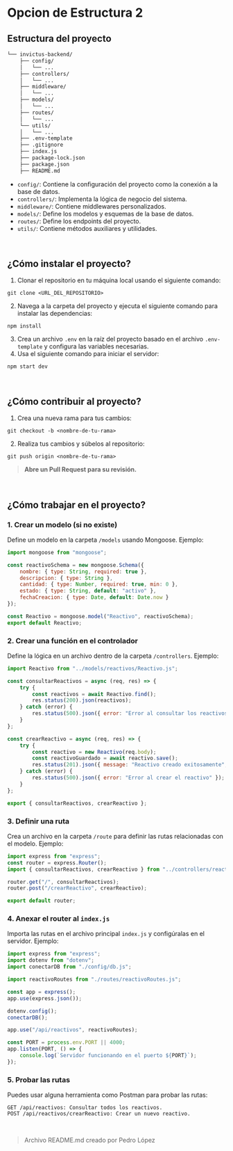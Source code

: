 # Opcion de Estructura 2


## Estructura del proyecto
```bash
└── invictus-backend/
    ├── config/
    │   └── ...
    ├── controllers/
    │   └── ...
    ├── middleware/
    │   └── ...
    ├── models/
    │   └── ...
    ├── routes/
    │   └── ...
    └── utils/
    │   └── ...
    ├── .env-template
    ├── .gitignore
    ├── index.js
    ├── package-lock.json
    ├── package.json
    ├── README.md

``` 

* `config/`: Contiene la configuración del proyecto como la conexión a la base de datos.
* `controllers/`: Implementa la lógica de negocio del sistema.
* `middleware/`: Contiene middlewares personalizados.
* `models/`: Define los modelos y esquemas de la base de datos.
* `routes/`: Define los endpoints del proyecto.
* `utils/`: Contiene métodos auxiliares y utilidades.

<br>

## ¿Cómo instalar el proyecto?
1. Clonar el repositorio en tu máquina local usando el siguiente comando:
```
git clone <URL_DEL_REPOSITORIO>
```
2. Navega a la carpeta del proyecto y ejecuta el siguiente comando para instalar las dependencias:
```
npm install
```
3. Crea un archivo `.env` en la raíz del proyecto basado en el archivo `.env-template` y configura las variables necesarias.
4. Usa el siguiente comando para iniciar el servidor:
```
npm start dev
```

<br>

## ¿Cómo contribuir al proyecto?
1. Crea una nueva rama para tus cambios:
```
git checkout -b <nombre-de-tu-rama>
```
2. Realiza tus cambios y súbelos al repositorio:
```
git push origin <nombre-de-tu-rama>
```


> **Abre un Pull Request para su revisión.**
>

<br>

## ¿Cómo trabajar en el proyecto?
### 1. Crear un modelo (si no existe)
Define un modelo en la carpeta `/models` usando Mongoose. Ejemplo:
```javascript
import mongoose from "mongoose";

const reactivoSchema = new mongoose.Schema({
    nombre: { type: String, required: true },
    descripcion: { type: String },
    cantidad: { type: Number, required: true, min: 0 },
    estado: { type: String, default: "activo" },
    fechaCreacion: { type: Date, default: Date.now }
});

const Reactivo = mongoose.model("Reactivo", reactivoSchema);
export default Reactivo;
```

### 2. Crear una función en el controlador
Define la lógica en un archivo dentro de la carpeta `/controllers`. Ejemplo:
```javascript
import Reactivo from "../models/reactivos/Reactivo.js";

const consultarReactivos = async (req, res) => {
    try {
        const reactivos = await Reactivo.find();
        res.status(200).json(reactivos);
    } catch (error) {
        res.status(500).json({ error: "Error al consultar los reactivos" });
    }
};

const crearReactivo = async (req, res) => {
    try {
        const reactivo = new Reactivo(req.body);
        const reactivoGuardado = await reactivo.save();
        res.status(201).json({ message: "Reactivo creado exitosamente", reactivo: reactivoGuardado });
    } catch (error) {
        res.status(500).json({ error: "Error al crear el reactivo" });
    }
};

export { consultarReactivos, crearReactivo };
```

### 3. Definir una ruta
Crea un archivo en la carpeta `/route` para definir las rutas relacionadas con el modelo. Ejemplo:
```javascript
import express from "express";
const router = express.Router();
import { consultarReactivos, crearReactivo } from "../controllers/reactivoController.js";

router.get("/", consultarReactivos);
router.post("/crearReactivo", crearReactivo);

export default router;
```

### 4. Anexar el router al `index.js`
Importa las rutas en el archivo principal `index.js` y configúralas en el servidor. Ejemplo:
```javascript
import express from "express";
import dotenv from "dotenv";
import conectarDB from "./config/db.js";

import reactivoRoutes from "./routes/reactivoRoutes.js";

const app = express();
app.use(express.json());

dotenv.config();
conectarDB();

app.use("/api/reactivos", reactivoRoutes);

const PORT = process.env.PORT || 4000;
app.listen(PORT, () => {
    console.log(`Servidor funcionando en el puerto ${PORT}`);
});
```

### 5. Probar las rutas
Puedes usar alguna herramienta como Postman para probar las rutas:
```
GET /api/reactivos: Consultar todos los reactivos.
POST /api/reactivos/crearReactivo: Crear un nuevo reactivo.
```

<br>

> Archivo README.md creado por Pedro López
